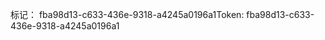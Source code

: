 <span data-ttu-id="c5eb5-101">标记： fba98d13-c633-436e-9318-a4245a0196a1</span><span class="sxs-lookup"><span data-stu-id="c5eb5-101">Token: fba98d13-c633-436e-9318-a4245a0196a1</span></span>